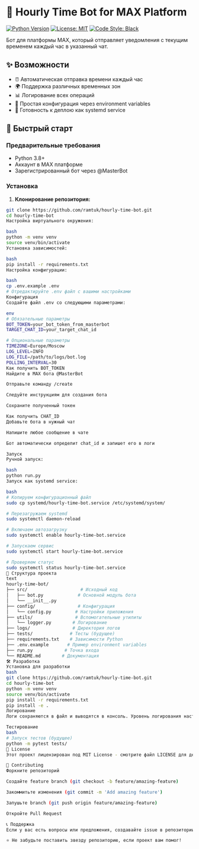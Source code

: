 # 🤖 Hourly Time Bot for MAX Platform

[![Python Version](https://img.shields.io/badge/python-3.8%2B-blue)](https://www.python.org/)
[![License: MIT](https://img.shields.io/badge/License-MIT-yellow.svg)](https://opensource.org/licenses/MIT)
[![Code Style: Black](https://img.shields.io/badge/code%20style-black-000000.svg)](https://github.com/psf/black)

Бот для платформы MAX, который отправляет уведомления с текущим временем каждый час в указанный чат.

## ✨ Возможности

- ⏰ Автоматическая отправка времени каждый час
- 🌍 Поддержка различных временных зон
- 📊 Логирование всех операций
- 🔧 Простая конфигурация через environment variables
- 🐳 Готовность к деплою как systemd service

## 🚀 Быстрый старт

### Предварительные требования

- Python 3.8+
- Аккаунт в MAX платформе
- Зарегистрированный бот через @MasterBot

### Установка

1. **Клонирование репозитория:**
```bash
git clone https://github.com/ramtuk/hourly-time-bot.git
cd hourly-time-bot
Настройка виртуального окружения:

bash
python -m venv venv
source venv/bin/activate
Установка зависимостей:

bash
pip install -r requirements.txt
Настройка конфигурации:

bash
cp .env.example .env
# Отредактируйте .env файл с вашими настройками
Конфигурация
Создайте файл .env со следующими параметрами:

env
# Обязательные параметры
BOT_TOKEN=your_bot_token_from_masterbot
TARGET_CHAT_ID=your_target_chat_id

# Опциональные параметры
TIMEZONE=Europe/Moscow
LOG_LEVEL=INFO
LOG_FILE=/path/to/logs/bot.log
POLLING_INTERVAL=30
Как получить BOT_TOKEN
Найдите в MAX бота @MasterBot

Отправьте команду /create

Следуйте инструкциям для создания бота

Сохраните полученный токен

Как получить CHAT_ID
Добавьте бота в нужный чат

Напишите любое сообщение в чате

Бот автоматически определит chat_id и запишет его в логи

Запуск
Ручной запуск:

bash
python run.py
Запуск как systemd service:

bash
# Копируем конфигурационный файл
sudo cp systemd/hourly-time-bot.service /etc/systemd/system/

# Перезагружаем systemd
sudo systemctl daemon-reload

# Включаем автозагрузку
sudo systemctl enable hourly-time-bot.service

# Запускаем сервис
sudo systemctl start hourly-time-bot.service

# Проверяем статус
sudo systemctl status hourly-time-bot.service
📁 Структура проекта
text
hourly-time-bot/
├── src/                    # Исходный код
│   ├── bot.py             # Основной модуль бота
│   └── __init__.py
├── config/                # Конфигурация
│   └── config.py         # Настройки приложения
├── utils/                # Вспомогательные утилиты
│   └── logger.py        # Логирование
├── logs/                # Директория логов
├── tests/              # Тесты (будущее)
├── requirements.txt    # Зависимости Python
├── .env.example       # Пример environment variables
├── run.py            # Точка входа
└── README.md        # Документация
🛠️ Разработка
Установка для разработки
bash
git clone https://github.com/ramtuk/hourly-time-bot.git
cd hourly-time-bot
python -m venv venv
source venv/bin/activate
pip install -r requirements.txt
pip install -e .
Логирование
Логи сохраняются в файл и выводятся в консоль. Уровень логирования настраивается через LOG_LEVEL.

Тестирование
bash
# Запуск тестов (будущее)
python -m pytest tests/
📝 License
Этот проект лицензирован под MIT License - смотрите файл LICENSE для деталей.

🤝 Contributing
Форкните репозиторий

Создайте feature branch (git checkout -b feature/amazing-feature)

Закоммитьте изменения (git commit -m 'Add amazing feature')

Запушьте branch (git push origin feature/amazing-feature)

Откройте Pull Request

📞 Поддержка
Если у вас есть вопросы или предложения, создавайте issue в репозитории.

⭐ Не забудьте поставить звезду репозиторию, если проект вам помог!